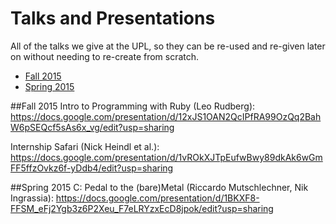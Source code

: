 # Talks and Presentations
All of the talks we give at the UPL, so they can be re-used and re-given later on without needing to re-create from scratch. 

* [Fall 2015](#fall-2015)
* [Spring 2015](#spring-2015)

##Fall 2015
Intro to Programming with Ruby (Leo Rudberg): https://docs.google.com/presentation/d/12xJS1OAN2QcIPfRA99OzQq2BahW6pSEQcf5sAs6x_vg/edit?usp=sharing

Internship Safari (Nick Heindl et al.): https://docs.google.com/presentation/d/1vROkXJTpEufwBwy89dkAk6wGmFF5ffzOvkz6f-yDdb4/edit?usp=sharing

##Spring 2015
C: Pedal to the (bare)Metal (Riccardo Mutschlechner, Nik Ingrassia): https://docs.google.com/presentation/d/1BKXF8-FFSM_eFj2Ygb3z6P2Xeu_F7eLRYzxEcD8jpok/edit?usp=sharing